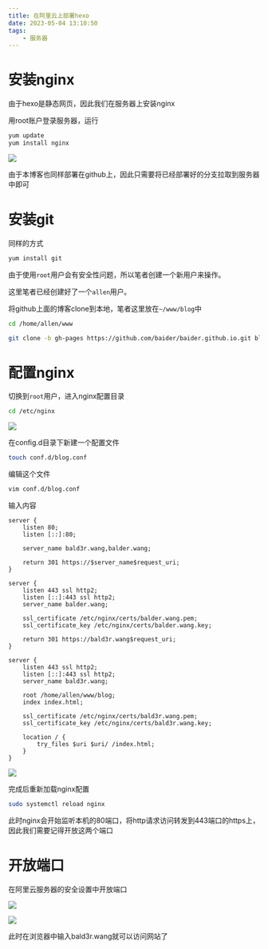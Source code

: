```yaml
---
title: 在阿里云上部署hexo
date: 2023-05-04 13:10:50
tags:
    - 服务器
---
```

# 安装nginx

由于hexo是静态网页，因此我们在服务器上安装nginx

用root账户登录服务器，运行

```Bash
yum update
yum install nginx
```

![](https://balder-wang-images.oss-cn-shanghai.aliyuncs.com/img/202305012346325.png)



由于本博客也同样部署在github上，因此只需要将已经部署好的分支拉取到服务器中即可

# 安装git

同样的方式

```Bash
yum install git
```



由于使用`root`用户会有安全性问题，所以笔者创建一个新用户来操作。

这里笔者已经创建好了一个`allen`用户。

将github上面的博客clone到本地，笔者这里放在`~/www/blog`中

```Bash
cd /home/allen/www

git clone -b gh-pages https://github.com/baider/baider.github.io.git blog

```



# 配置nginx

切换到`root`用户，进入nginx配置目录

```Bash
cd /etc/nginx
```

![](https://balder-wang-images.oss-cn-shanghai.aliyuncs.com/img/202305020020770.png)

在config.d目录下新建一个配置文件

```Bash
touch conf.d/blog.conf
```

编辑这个文件

```Bash
vim conf.d/blog.conf
```

输入内容

```nginx
server {
    listen 80;
    listen [::]:80;

    server_name bald3r.wang,balder.wang;

    return 301 https://$server_name$request_uri;
}

server {
    listen 443 ssl http2;
    listen [::]:443 ssl http2;
    server_name balder.wang;

    ssl_certificate /etc/nginx/certs/balder.wang.pem;
    ssl_certificate_key /etc/nginx/certs/balder.wang.key;

    return 301 https://bald3r.wang$request_uri;
}

server {
    listen 443 ssl http2;
    listen [::]:443 ssl http2;
    server_name bald3r.wang;

    root /home/allen/www/blog;
    index index.html;

    ssl_certificate /etc/nginx/certs/bald3r.wang.pem;
    ssl_certificate_key /etc/nginx/certs/bald3r.wang.key;

    location / {
        try_files $uri $uri/ /index.html;
    }
}

```

![](https://balder-wang-images.oss-cn-shanghai.aliyuncs.com/img/202305041142841.png)

完成后重新加载nginx配置

```Bash
sudo systemctl reload nginx
```

此时nginx会开始监听本机的80端口，将http请求访问转发到443端口的https上，因此我们需要记得开放这两个端口



# 开放端口

在阿里云服务器的安全设置中开放端口

![](https://balder-wang-images.oss-cn-shanghai.aliyuncs.com/img/202305041148419.png)

![](https://balder-wang-images.oss-cn-shanghai.aliyuncs.com/img/202305041145004.png)





此时在浏览器中输入bald3r.wang就可以访问网站了